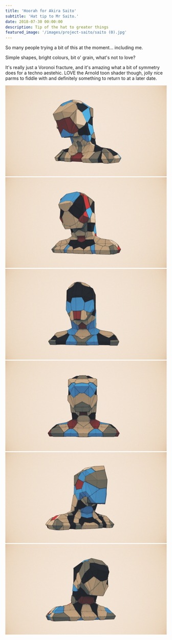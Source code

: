 ```yaml
---
title: 'Hoorah for Akira Saito'
subtitle: 'Hat tip to Mr Saito.'
date: 2018-07-30 00:00:00
description: Tip of the hat to greater things
featured_image: '/images/project-saito/saito (0).jpg'
---
```


So many people trying a bit of this at the moment... including me.

Simple shapes, bright colours, bit o' grain, what's not to love?

It's really just a Voronoi fracture, and it's amazing what a bit of symmetry does for a techno aestehic. LOVE the Arnold toon shader though, jolly nice parms to fiddle with and definitely something to return to at a later date.

<div class="gallery" data-columns="2">
	<img src="/images/project-saito/saito (0).jpg">
	<img src="/images/project-saito/saito (0.5).jpg">
	<img src="/images/project-saito/saito (1).jpg">
	<img src="/images/project-saito/saito (2).jpg">
	<img src="/images/project-saito/saito (7).jpg">		
	<img src="/images/project-saito/saito (8).jpg">			
</div>